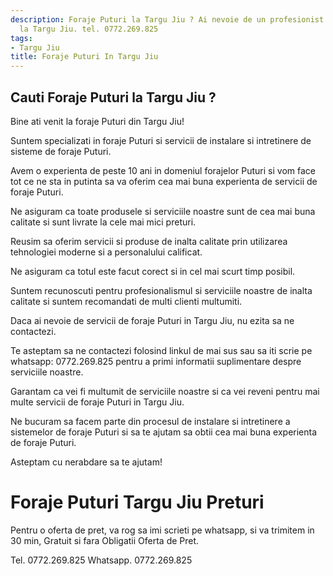 ```yaml
---
description: Foraje Puturi la Targu Jiu ? Ai nevoie de un profesionist in Foraje Puturi
  la Targu Jiu. tel. 0772.269.825
tags:
- Targu Jiu
title: Foraje Puturi In Targu Jiu
---
```



## Cauti Foraje Puturi la Targu Jiu ?

Bine ati venit la foraje Puturi din Targu Jiu! 

Suntem specializati in foraje Puturi si servicii de instalare si intretinere de sisteme de foraje Puturi. 

Avem o experienta de peste 10 ani in domeniul forajelor Puturi si vom face tot ce ne sta in putinta sa va oferim cea mai buna experienta de servicii de foraje Puturi. 

Ne asiguram ca toate produsele si serviciile noastre sunt de cea mai buna calitate si sunt livrate la cele mai mici preturi. 

Reusim sa oferim servicii si produse de inalta calitate prin utilizarea tehnologiei moderne si a personalului calificat. 

Ne asiguram ca totul este facut corect si in cel mai scurt timp posibil. 

Suntem recunoscuti pentru profesionalismul si serviciile noastre de inalta calitate si suntem recomandati de multi clienti multumiti. 

Daca ai nevoie de servicii de foraje Puturi in Targu Jiu, nu ezita sa ne contactezi. 

Te asteptam sa ne contactezi folosind linkul de mai sus sau sa iti scrie pe whatsapp: 0772.269.825 pentru a primi informatii suplimentare despre serviciile noastre. 

Garantam ca vei fi multumit de serviciile noastre si ca vei reveni pentru mai multe servicii de foraje Puturi in Targu Jiu. 

Ne bucuram sa facem parte din procesul de instalare si intretinere a sistemelor de foraje Puturi si sa te ajutam sa obtii cea mai buna experienta de foraje Puturi. 

Asteptam cu nerabdare sa te ajutam!

# Foraje Puturi Targu Jiu Preturi
Pentru o oferta de pret, va rog sa imi scrieti pe whatsapp, si va trimitem in 30 min, Gratuit si fara Obligatii Oferta de Pret.

Tel. 0772.269.825
Whatsapp. 0772.269.825